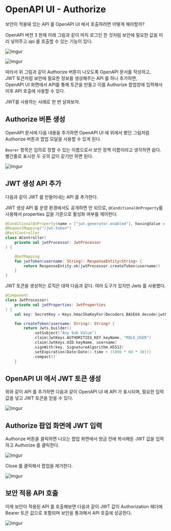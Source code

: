 # OpenAPI UI - Authorize

보안이 적용돼 있는 API 를 OpenAPI UI 에서 호출하려면 어떻게 해야할까?

OpenAPI 버전 3 현재 아래 그림과 같이 마치 로그인 한 것처럼 보안에 필요한 값을 미리 넣어주고 api 를 호출할 수 있는 기능이 있다.

![Imgur](https://i.imgur.com/q7oX4mt.png)

![Imgur](https://i.imgur.com/9EQhUd6.png)

따라서 위 그림과 같이 Authorize 버튼이 나오도록 OpenAPI 문서를 작성하고,  
JWT 토큰처럼 보안에 필요한 정보를 생성해주는 API 를 하나 추가하면,  
OpenAPI UI 화면에서 API를 통해 토큰을 만들고 이를 Authorize 팝업창에 입력해서 이후 API 호출에 사용할 수 있다.

JWT를 사용하는 사례로 한 번 살펴보자.

## Authorize 버튼 생성

OpenAPI 문서에 다음 내용을 추가하면 OpenAPI UI 에 위에서 봤던 그림처럼 Authorize 버튼과 팝업 모달을 사용할 수 있게 된다.

`Bearer` 항목은 임의로 정할 수 있는 이름으로서 보안 정책 이름이라고 생각하면 쉽다. 빨간줄로 표시한 두 곳의 값이 같기만 하면 된다.

![Imgur](https://i.imgur.com/FXWkoZx.png)


## JWT 생성 API 추가

다음과 같이 JWT 를 만들어내는 API 를 추가한다.

JWT 생성 API 를 운영 환경에서도 공개하면 안 되므로, `@ConditionalOnProperty`를 사용해서 properties 값을 기준으로 활성화 여부를 제어한다.

```kotlin
@ConditionalOnProperty(name = ["jwt.generator.enabled"], havingValue = "true")
@RequestMapping("/jwt-token")
@RestController
class AController(
    private val jwtProcessor: JwtProcessor
) {

    @GetMapping
    fun jwtToken(username: String): ResponseEntity<String> {
        return ResponseEntity.ok(jwtProcessor.createToken(username))
    }
}
```

JWT 토큰을 생성하는 로직은 대략 다음과 같다. 여러 도구가 있지만 Jwts 를 사용했다.

```kotlin
@Component
class JwtProcessor(
    private val jwtProperties: JwtProperties
) {
    val key: SecretKey = Keys.hmacShaKeyFor(Decoders.BASE64.decode(jwtProperties.base64EncodedSecret))

    fun createToken(username: String): String? {
        return Jwts.builder()
            .setSubject("Any Sub Value")
            .claim(JwtKeys.AUTHORITIES_KEY.keyName, "ROLE_USER")
            .claim(JwtKeys.UID.keyName, username)
            .signWith(key, SignatureAlgorithm.HS512)
            .setExpiration(Date(Date().time + (1000 * 60 * 30)))
            .compact()
    }
```

## OpenAPI UI 에서 JWT 토큰 생성

위와 같이 API 를 추가하면 다음과 같이 OpenAPI UI 에 API 가 표시되며, 필요한 입력값을 넣고 JWT 토큰을 얻을 수 있다.

![Imgur](https://i.imgur.com/ctKkENh.png)


## Authorize 팝업 화면에 JWT 입력

Authorize 버튼을 클릭하면 나오는 팝업 화면에서 방금 전에 복사해둔 JWT 값을 입력하고 Authorize 를 클릭한다.

![Imgur](https://i.imgur.com/OU93IXD.png)

Close 를 클릭해서 팝업을 제거한다.

![Imgur](https://i.imgur.com/Bw4EhjI.png)


## 보안 적용 API 호출

이제 보안이 적용된 API 를 호출해보면 다음과 같이 JWT 값이 Authorization 헤더에 Bearer 토큰 값으로 포함되며 보안을 통과해서 API 호출에 성공한다.

![Imgur](https://i.imgur.com/KgjGEWY.png)

